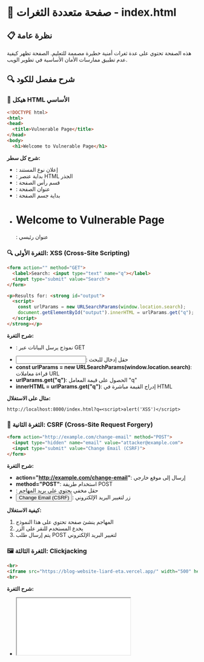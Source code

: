 # 🚨 صفحة متعددة الثغرات - index.html

## 📋 نظرة عامة

هذه الصفحة تحتوي على عدة ثغرات أمنية خطيرة مصممة للتعليم. الصفحة تظهر كيفية عدم تطبيق ممارسات الأمان الأساسية في تطوير الويب.

## 🔍 شرح مفصل للكود

### 📄 هيكل HTML الأساسي
```html
<!DOCTYPE html>
<html>
<head>
  <title>Vulnerable Page</title>
</head>
<body>
  <h1>Welcome to Vulnerable Page</h1>
```

**شرح كل سطر:**
- **<!DOCTYPE html>**: إعلان نوع المستند
- **<html>**: بداية عنصر HTML الجذر
- **<head>**: قسم رأس الصفحة
- **<title>Vulnerable Page</title>**: عنوان الصفحة
- **<body>**: بداية جسم الصفحة
- **<h1>Welcome to Vulnerable Page</h1>**: عنوان رئيسي

### 🔍 الثغرة الأولى: XSS (Cross-Site Scripting)
```html
<form action="" method="GET">
  <label>Search: <input type="text" name="q"></label>
  <input type="submit" value="Search">
</form>

<p>Results for: <strong id="output">
  <script>
    const urlParams = new URLSearchParams(window.location.search);
    document.getElementById("output").innerHTML = urlParams.get("q");
  </script>
</strong></p>
```

**شرح الثغرة:**
- **<form action="" method="GET">**: نموذج يرسل البيانات عبر GET
- **<input type="text" name="q">**: حقل إدخال للبحث
- **const urlParams = new URLSearchParams(window.location.search)**: قراءة معاملات URL
- **urlParams.get("q")**: الحصول على قيمة المعامل "q"
- **innerHTML = urlParams.get("q")**: إدراج القيمة مباشرة في HTML

**مثال على الاستغلال:**
```
http://localhost:8000/index.html?q=<script>alert('XSS')</script>
```

### 🎯 الثغرة الثانية: CSRF (Cross-Site Request Forgery)
```html
<form action="http://example.com/change-email" method="POST">
  <input type="hidden" name="email" value="attacker@example.com">
  <input type="submit" value="Change Email (CSRF)">
</form>
```

**شرح الثغرة:**
- **action="http://example.com/change-email"**: إرسال إلى موقع خارجي
- **method="POST"**: استخدام طريقة POST
- **<input type="hidden" name="email" value="attacker@example.com">**: حقل مخفي يحتوي على بريد المهاجم
- **<input type="submit" value="Change Email (CSRF)">**: زر لتغيير البريد الإلكتروني

**كيفية الاستغلال:**
1. المهاجم ينشئ صفحة تحتوي على هذا النموذج
2. يخدع المستخدم للنقر على الزر
3. يتم إرسال طلب POST لتغيير البريد الإلكتروني

### 🖼️ الثغرة الثالثة: Clickjacking
```html
<br>
<iframe src="https://blog-website-liard-eta.vercel.app/" width="500" height="300"></iframe>
<br>
```

**شرح الثغرة:**
- **<iframe src="...">**: إطار مضمن لموقع خارجي
- **width="500" height="300"**: أبعاد الإطار
- **src="https://blog-website-liard-eta.vercel.app/"**: موقع خارجي

**كيفية الاستغلال:**
1. المهاجم يضع الإطار فوق عناصر أخرى
2. يخدع المستخدم للنقر على عناصر مخفية
3. يؤدي إلى إجراءات غير مقصودة

### ⚠️ الثغرة الرابعة: JavaScript Errors
```html
<script>
const x = elmine('iframe');
</script>
```

**شرح الثغرة:**
- **const x = elmine('iframe')**: استدعاء دالة غير موجودة
- **elmine**: خطأ إملائي (يجب أن تكون `getElementById`)
- **'iframe'**: معامل الدالة

**مشاكل هذا الكود:**
1. دالة غير موجودة تسبب خطأ JavaScript
2. قد يكشف معلومات عن التطبيق
3. يؤثر على أداء الصفحة

### 🔗 الثغرة الخامسة: رابط غير آمن
```html
<a href="https://blog-website-liard-eta.vercel.app/">
```

**شرح الثغرة:**
- **<a href="...">**: رابط لموقع خارجي
- لا يوجد تحقق من صحة الرابط
- قد يؤدي إلى التوجيه لمواقع ضارة

## 🚀 كيفية التنفيذ

### 1. تشغيل الخادم المحلي
```bash
cd html/
python3 -m http.server 8000
```

### 2. فتح المتصفح
```
http://localhost:8000/index.html
```

### 3. اختبار الثغرات

#### اختبار XSS:
```
http://localhost:8000/index.html?q=<script>alert('XSS Attack!')</script>
```

#### اختبار CSRF:
1. انقر على زر "Change Email (CSRF)"
2. راقب طلبات الشبكة في Developer Tools

#### اختبار Clickjacking:
1. راقب الإطار المضمن
2. تحقق من إعدادات الأمان

## ⚠️ الثغرات في الكود

### 1. عدم وجود Input Validation
```javascript
// الكود الحالي - غير آمن
document.getElementById("output").innerHTML = urlParams.get("q");

// الكود الآمن
function sanitizeInput(input) {
    return input.replace(/[<>]/g, '');
}
document.getElementById("output").textContent = sanitizeInput(urlParams.get("q"));
```

### 2. عدم وجود CSRF Protection
```html
<!-- الكود الحالي - غير آمن -->
<form action="http://example.com/change-email" method="POST">

<!-- الكود الآمن -->
<form action="http://example.com/change-email" method="POST">
    <input type="hidden" name="csrf_token" value="random_token_here">
```

### 3. عدم وجود Content Security Policy
```html
<!-- إضافة CSP -->
<meta http-equiv="Content-Security-Policy" 
      content="default-src 'self'; frame-src 'none';">
```

### 4. أخطاء JavaScript
```javascript
// الكود الحالي - خطأ
const x = elmine('iframe');

// الكود الصحيح
const x = document.getElementById('iframe');
```

## 🛡️ طرق الحماية

### 1. حماية من XSS
```javascript
// تشفير المخرجات
function encodeHTML(text) {
    return text
        .replace(/&/g, '&amp;')
        .replace(/</g, '&lt;')
        .replace(/>/g, '&gt;')
        .replace(/"/g, '&quot;')
        .replace(/'/g, '&#x27;');
}

// استخدام textContent بدلاً من innerHTML
document.getElementById("output").textContent = urlParams.get("q");
```

### 2. حماية من CSRF
```html
<!-- إضافة CSRF Token -->
<form action="http://example.com/change-email" method="POST">
    <input type="hidden" name="csrf_token" value="<?php echo generateCSRFToken(); ?>">
    <input type="hidden" name="email" value="attacker@example.com">
    <input type="submit" value="Change Email (CSRF)">
</form>
```

### 3. حماية من Clickjacking
```html
<!-- إضافة X-Frame-Options -->
<meta http-equiv="X-Frame-Options" content="DENY">

<!-- أو استخدام CSP -->
<meta http-equiv="Content-Security-Policy" 
      content="frame-ancestors 'none';">
```

### 4. إصلاح أخطاء JavaScript
```javascript
// التحقق من وجود العنصر
const iframeElement = document.getElementById('iframe');
if (iframeElement) {
    // التعامل مع العنصر
    console.log('iframe found');
} else {
    console.log('iframe not found');
}
```

### 5. التحقق من الروابط
```javascript
// التحقق من صحة الروابط
function validateURL(url) {
    try {
        new URL(url);
        return true;
    } catch {
        return false;
    }
}

// استخدام الروابط الآمنة
const links = document.querySelectorAll('a');
links.forEach(link => {
    if (!validateURL(link.href)) {
        link.style.display = 'none';
    }
});
```

## 🔍 اكتشاف الثغرات

### 1. أدوات الفحص التلقائي
```bash
# استخدام OWASP ZAP
zap-cli quick-scan --self-contained http://localhost:8000

# استخدام Nikto
nikto -h http://localhost:8000
```

### 2. الفحص اليدوي
```javascript
// فحص XSS
console.log('Testing XSS...');
const testPayload = '<script>alert("XSS")</script>';
// إدراج في حقل البحث

// فحص CSRF
console.log('Testing CSRF...');
// مراقبة طلبات الشبكة
```

### 3. مراقبة السجلات
```bash
# مراقبة سجلات الخادم
tail -f /var/log/apache2/access.log

# مراقبة سجلات الأخطاء
tail -f /var/log/apache2/error.log
```

## 📊 تأثير الثغرات

### 1. XSS
- سرقة الكوكيز
- سرقة الجلسات
- تنفيذ كود ضار
- سرقة البيانات الشخصية

### 2. CSRF
- تغيير إعدادات الحساب
- إجراء عمليات غير مقصودة
- سرقة البيانات
- حذف المحتوى

### 3. Clickjacking
- إجراء إجراءات غير مقصودة
- سرقة النقرات
- التلاعب بالواجهة

## ⚖️ الجوانب القانونية

- استخدام هذه الثغرات ضد مواقع أخرى غير قانوني
- استخدم فقط على أنظمة خاصة بك
- احصل على إذن مكتوب قبل الاختبار
- قد تؤدي إلى عواقب قانونية خطيرة

## 🛡️ أفضل الممارسات

### 1. للدفاع
- تطبيق Input Validation
- استخدام Output Encoding
- إضافة CSRF Tokens
- تطبيق Content Security Policy
- مراقبة السجلات بانتظام

### 2. للاختبار
- احصل على إذن مكتوب
- استخدم بيئة معزولة
- وثق جميع الأنشطة
- احترم حدود الاختبار 